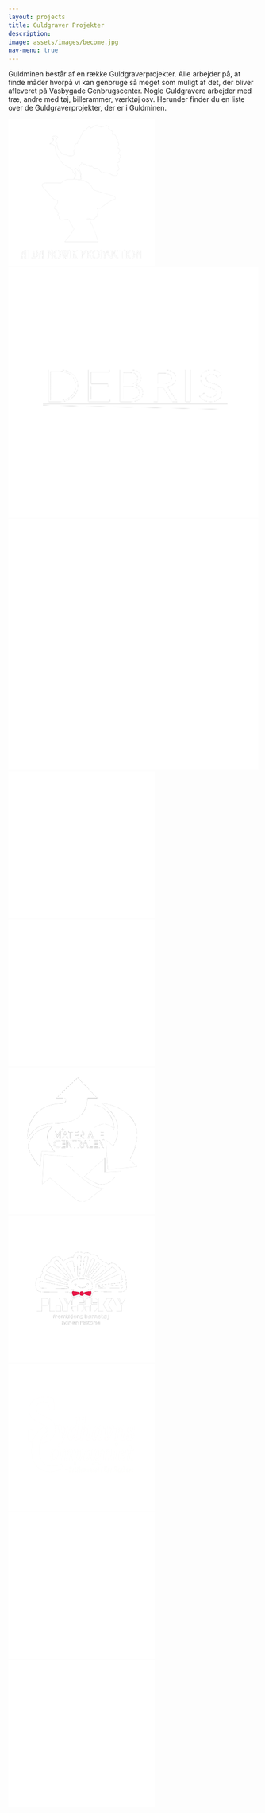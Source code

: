 ```yaml
---
layout: projects
title: Guldgraver Projekter
description: 
image: assets/images/become.jpg
nav-menu: true
---
```


Guldminen består af en række Guldgraverprojekter. Alle arbejder på, at finde måder hvorpå vi kan genbruge så meget som muligt af det, der bliver afleveret på Vasbygade Genbrugscenter. Nogle Guldgravere arbejder med træ, andre med tøj, billerammer, værktøj osv. Herunder finder du en liste over de Guldgraverprojekter, der er i Guldminen.


<div class="box alt">
	<div class="row 50% uniform">
		<div class="2u"><span class="image fit"><a href="https://www.albanowik.com"><img src="assets/images/albanowik.png" alt="" /></a></span></div>
		<div class="2u"><span class="image fit"><a href="http://www.studiodebris.dk"><img src="assets/images/debris.png" alt="" /></a></span></div>
		<div class="2u"><span class="image fit"><a href="http://www.resourcelab.dk"><img src="assets/images/resourcelab.png" alt="" /></a></span></div>
		<div class="2u"><span class="image fit"><a href="https://www.facebook.com/UseLess-292618251146404/"><img src="assets/images/useless.png" alt="" /></a></span></div>
		<div class="2u"><span class="image fit"><img src="assets/images/dave.png" alt="" /></span></div>
		<div class="2u$"><span class="image fit"><a href="https://www.facebook.com/materialecentralen/"><img src="assets/images/materialcentralle.png" alt="" /></a></span></div>
		<!-- Break -->
		<div class="2u"><span class="image fit"><a href="http://www.plyssky.dk"><img src="assets/images/plyssky.png" alt="" /></a></span></div>
		<div class="2u"><span class="image fit"><a href="http://www.sydhavnen.dk"><img src="assets/images/sydcomp.png" alt="" /></a></span></div>
		<div class="2u"><span class="image fit"><img src="assets/images/gah.png" alt="" /></span></div>
		<div class="2u"><span class="image fit"><a href="https://www.facebook.com/Kokelik%C3%B3-149347375780413/"><img src="assets/images/koke.png" alt="" /></a></span></div>
<!-- 		<div class="2u"><span class="image fit"><a href="https://www.resourcelab.dk"><img src="assets/images/resourcelab.png" alt="" /></a></span></div>
		<div class="2u"><span class="image fit"><img src="assets/images/debris.png" alt="" /></span></div>
		<div class="2u"><span class="image fit"><img src="assets/images/albanowik.jpg" alt="" /></span></div>
		<div class="2u"><span class="image fit"><img src="assets/images/pic08.jpg" alt="" /></span></div>
		<div class="2u"><span class="image fit"><img src="assets/images/pic09.jpg" alt="" /></span></div>
		<div class="2u$"><span class="image fit"><img src="assets/images/materialcentralle.jpg" alt="" /></span></div> -->
	</div>
</div>